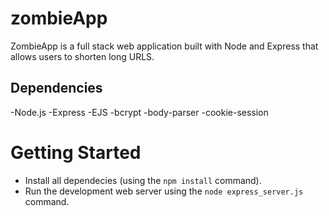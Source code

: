 # zombieApp

ZombieApp is a full stack web application built with Node and Express that allows users to shorten long URLS.

## Dependencies

-Node.js
-Express
-EJS
-bcrypt
-body-parser
-cookie-session

# Getting Started

- Install all dependecies (using the `npm install` command).
- Run the development web server using the `node express_server.js` command.
